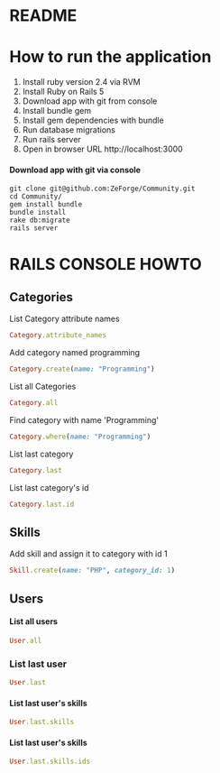 # README

# How to run the application
1. Install ruby version 2.4 via RVM
2. Install Ruby on Rails 5
3. Download app with git from console
3. Install bundle gem
4. Install gem dependencies with bundle
5. Run database migrations
6. Run rails server
7. Open in browser URL http://localhost:3000

#### Download app with git via console

```console
git clone git@github.com:ZeForge/Community.git
cd Community/
gem install bundle
bundle install
rake db:migrate
rails server
```

# RAILS CONSOLE HOWTO
## Categories

List Category attribute names
```ruby
Category.attribute_names
```

Add category named programming
```ruby
Category.create(name: "Programming")
```

List all Categories
```ruby
Category.all
```

Find category with name 'Programming'
```ruby
Category.where(name: "Programming")
```

List last category
```ruby
Category.last
```

List last category's id
```ruby
Category.last.id
```

## Skills

Add skill and assign it to category with id 1
```ruby
Skill.create(name: "PHP", category_id: 1)
```

## Users

#### List all users
```ruby
User.all
```

### List last user
```ruby
User.last
```

#### List last user's skills
```ruby
User.last.skills
```

####  List last user's skills
```ruby
User.last.skills.ids
```
